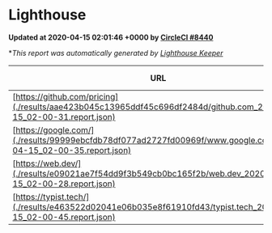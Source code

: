 
# Lighthouse

**Updated at 2020-04-15 02:01:46 +0000 by [CircleCI #8440](https://circleci.com/gh/ItinerisLtd/lighthouse-keeper-example/8440)**

**This report was automatically generated by [Lighthouse Keeper](https://github.com/itinerisltd/lighthouse-keeper)*

| URL | Performance | Accessibility | Best Practices | SEO | PWA | Updated At |
| --- | --- | --- | --- | --- | --- | --- |
| [https://github.com/pricing](./results/aae423b045c13965ddf45c696df2484d/github.com_2020-04-15_02-00-31.report.json) | 0.84 | 0.94 | 0.93 | 0.92 | 0.56 | 2020-04-15T02:00:31.510Z |
| [https://google.com/](./results/99999ebcfdb78df077ad2727fd00969f/www.google.com_2020-04-15_02-00-35.report.json) | 0.9 | 0.86 | 0.93 | 0.9 | 0.56 | 2020-04-15T02:00:35.030Z |
| [https://web.dev/](./results/e09021ae7f54dd9f3b549cb0bc165f2b/web.dev_2020-04-15_02-00-28.report.json) | 0.97 | 1 | 1 | 0.99 | 1 | 2020-04-15T02:00:28.890Z |
| [https://typist.tech/](./results/e463522d02041e06b035e8f61910fd43/typist.tech_2020-04-15_02-00-45.report.json) | 0.98 | 0.92 | 0.86 | 0.92 | 0.59 | 2020-04-15T02:00:45.389Z |
